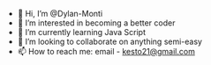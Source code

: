 - 👋 Hi, I’m @Dylan-Monti
- 👀 I’m interested in becoming a better coder
- 🌱 I’m currently learning Java Script
- 💞️ I’m looking to collaborate on anything semi-easy
- 📫 How to reach me: email - kesto21@gmail.com

<!---
Dylan-Monti/Dylan-Monti is a ✨ special ✨ repository because its `README.md` (this file) appears on your GitHub profile.
You can click the Preview link to take a look at your changes.
--->
